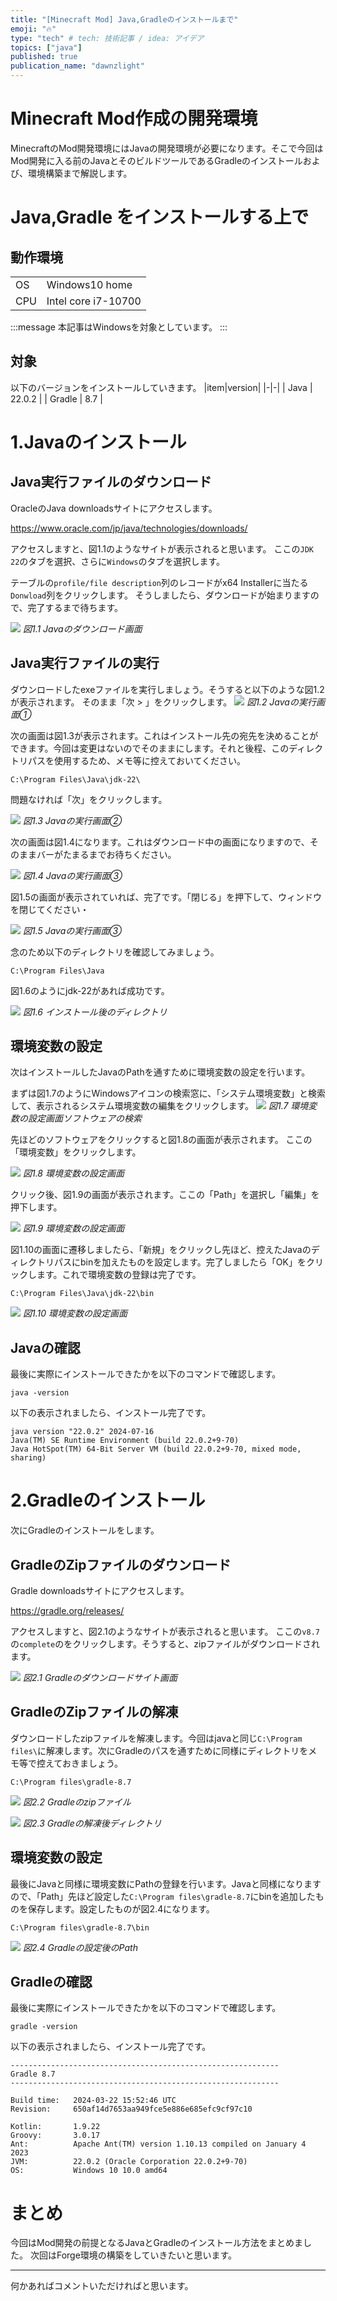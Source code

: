 ```yaml
---
title: "[Minecraft Mod] Java,Gradleのインストールまで"
emoji: "🔥"
type: "tech" # tech: 技術記事 / idea: アイデア
topics: ["java"]
published: true
publication_name: "dawnzlight"
---
```


# Minecraft Mod作成の開発環境
MinecraftのMod開発環境にはJavaの開発環境が必要になります。そこで今回はMod開発に入る前のJavaとそのビルドツールであるGradleのインストールおよび、環境構築まで解説します。

# Java,Gradle をインストールする上で
## 動作環境
|||
|-|-|
| OS | Windows10 home |
| CPU | Intel core i7-10700 |

:::message
本記事はWindowsを対象としています。
:::

## 対象
以下のバージョンをインストールしていきます。
|item|version|
|-|-|
| Java | 22.0.2 |
| Gradle | 8.7 |

# 1.Javaのインストール

## Java実行ファイルのダウンロード
OracleのJava downloadsサイトにアクセスします。

https://www.oracle.com/jp/java/technologies/downloads/

アクセスしますと、図1.1のようなサイトが表示されると思います。
ここの`JDK 22`のタブを選択、さらに`Windows`のタブを選択します。

テーブルの`profile/file description`列のレコードがx64 Installerに当たる`Donwload`列をクリックします。
そうしましたら、ダウンロードが始まりますので、完了するまで待ちます。

![](/images/java-gradle-install-coco9122/img-0001.png)
*図1.1 Javaのダウンロード画面*

## Java実行ファイルの実行

ダウンロードしたexeファイルを実行しましょう。そうすると以下のような図1.2が表示されます。
そのまま「次 > 」をクリックします。
![](/images/java-gradle-install-coco9122/img-0002.png)
*図1.2 Javaの実行画面①*

次の画面は図1.3が表示されます。これはインストール先の宛先を決めることができます。今回は変更はないのでそのままにします。それと後程、このディレクトリパスを使用するため、メモ等に控えておいてください。

~~~
C:\Program Files\Java\jdk-22\
~~~

問題なければ「次」をクリックします。

![](/images/java-gradle-install-coco9122/img-0003.png)
*図1.3 Javaの実行画面②*

次の画面は図1.4になります。これはダウンロード中の画面になりますので、そのままバーがたまるまでお待ちください。

![](/images/java-gradle-install-coco9122/img-0004.png)
*図1.4 Javaの実行画面③*

図1.5の画面が表示されていれば、完了です。「閉じる」を押下して、ウィンドウを閉じてください・

![](/images/java-gradle-install-coco9122/img-0005.png)
*図1.5 Javaの実行画面③*

念のため以下のディレクトリを確認してみましょう。
~~~
C:\Program Files\Java
~~~

図1.6のようにjdk-22があれば成功です。

![](/images/java-gradle-install-coco9122/img-0006.png)
*図1.6 インストール後のディレクトリ*

## 環境変数の設定
次はインストールしたJavaのPathを通すために環境変数の設定を行います。

まずは図1.7のようにWindowsアイコンの検索窓に、「システム環境変数」と検索して、表示されるシステム環境変数の編集をクリックします。
![](/images/java-gradle-install-coco9122/img-0007.png)
*図1.7 環境変数の設定画面ソフトウェアの検索*

先ほどのソフトウェアをクリックすると図1.8の画面が表示されます。
ここの「環境変数」をクリックします。

![](/images/java-gradle-install-coco9122/img-0008.png)
*図1.8 環境変数の設定画面*

クリック後、図1.9の画面が表示されます。ここの「Path」を選択し「編集」を押下します。

![](/images/java-gradle-install-coco9122/img-0009.png)
*図1.9 環境変数の設定画面*

図1.10の画面に遷移しましたら、「新規」をクリックし先ほど、控えたJavaのディレクトリパスにbinを加えたものを設定します。完了しましたら「OK」をクリックします。これで環境変数の登録は完了です。
~~~
C:\Program Files\Java\jdk-22\bin
~~~

![](/images/java-gradle-install-coco9122/img-0010.png)
*図1.10 環境変数の設定画面*

## Javaの確認

最後に実際にインストールできたかを以下のコマンドで確認します。
```
java -version
```

以下の表示されましたら、インストール完了です。
```
java version "22.0.2" 2024-07-16
Java(TM) SE Runtime Environment (build 22.0.2+9-70)
Java HotSpot(TM) 64-Bit Server VM (build 22.0.2+9-70, mixed mode, sharing)
```

# 2.Gradleのインストール

次にGradleのインストールをします。

## GradleのZipファイルのダウンロード

Gradle downloadsサイトにアクセスします。

https://gradle.org/releases/

アクセスしますと、図2.1のようなサイトが表示されると思います。
ここの`v8.7`の`complete`のをクリックします。そうすると、zipファイルがダウンロードされます。

![](/images/java-gradle-install-coco9122/img-0011.png)
*図2.1 Gradleのダウンロードサイト画面*

## GradleのZipファイルの解凍

ダウンロードしたzipファイルを解凍します。今回はjavaと同じ`C:\Program files\`に解凍します。次にGradleのパスを通すために同様にディレクトリをメモ等で控えておきましょう。

~~~
C:\Program files\gradle-8.7
~~~

![](/images/java-gradle-install-coco9122/img-0012.png)
*図2.2 Gradleのzipファイル*

![](/images/java-gradle-install-coco9122/img-0013.png)
*図2.3 Gradleの解凍後ディレクトリ*

## 環境変数の設定

最後にJavaと同様に環境変数にPathの登録を行います。Javaと同様になりますので、「Path」先ほど設定した`C:\Program files\gradle-8.7`にbinを追加したものを保存します。設定したものが図2.4になります。

~~~
C:\Program files\gradle-8.7\bin
~~~

![](/images/java-gradle-install-coco9122/img-0014.png)
*図2.4 Gradleの設定後のPath*

## Gradleの確認

最後に実際にインストールできたかを以下のコマンドで確認します。
```
gradle -version
```

以下の表示されましたら、インストール完了です。
```
------------------------------------------------------------
Gradle 8.7
------------------------------------------------------------

Build time:   2024-03-22 15:52:46 UTC
Revision:     650af14d7653aa949fce5e886e685efc9cf97c10

Kotlin:       1.9.22
Groovy:       3.0.17
Ant:          Apache Ant(TM) version 1.10.13 compiled on January 4 2023
JVM:          22.0.2 (Oracle Corporation 22.0.2+9-70)
OS:           Windows 10 10.0 amd64
```

# まとめ

今回はMod開発の前提となるJavaとGradleのインストール方法をまとめました。
次回はForge環境の構築をしていきたいと思います。

---
何かあればコメントいただければと思います。